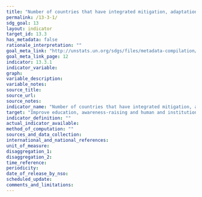 ```yaml
---
title: "Number of countries that have integrated mitigation, adaptation, impact reduction and early warning into primary, secondary and tertiary curricula"
permalink: /13-3-1/
sdg_goal: 13
layout: indicator
target_id: 13.3
has_metadata: false
rationale_interpretation: ""
goal_meta_link: "http://unstats.un.org/sdgs/files/metadata-compilation/Metadata-Goal-13.pdf"
goal_meta_link_page: 12
indicator: 13.3.1
indicator_variable: 
graph: 
variable_description: 
variable_notes: 
source_title: 
source_url: 
source_notes: 
indicator_name: "Number of countries that have integrated mitigation, adaptation, impact reduction and early warning into primary, secondary and tertiary curricula"
target: "Improve education, awareness-raising and human and institutional capacity on climate change mitigation, adaptation, impact reduction and early warning."
indicator_definition: ""
actual_indicator_available: 
method_of_computation: ""
sources_and_data_collection: 
international_and_national_references: 
unit_of_measure: 
disaggregation_1: 
disaggregation_2: 
time_reference: 
periodicity: 
date_of_release_by_nso: 
scheduled_update: 
comments_and_limitations: 
---
```



